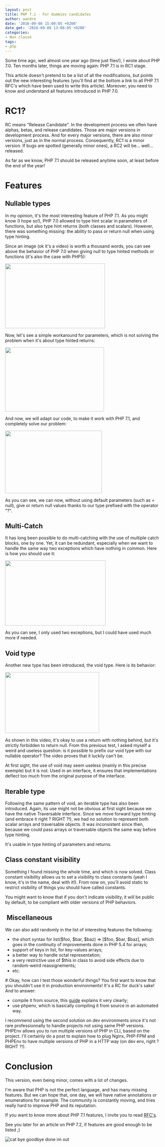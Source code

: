 ```yaml
---
layout: post
title: PHP 7.1 - For dummies candidates
author: aandre
date: '2016-09-08 15:00:05 +0200'
date_gmt: '2016-09-08 13:00:05 +0200'
categories:
- Non classé
tags:
- php
---
```


Some time ago, well almost one year ago (time just flies!), I wrote about PHP 7.0. Ten months later, things are moving again: PHP 7.1 is in RC1 stage.

This article doesn't pretend to be a list of all the modifications, but points out the new interesting features (you'll find at the bottom a link to all PHP 7.1 RFC's which have been used to write this article). Moreover, you need to know and understand all features introduced in PHP 7.0.

# RC1?
RC means "Release Candidate". In the development process we often have alphas, betas, and release candidates. Those are major versions in development process. And for every major versions, there are also minor versions, just as in the normal process. Consequently, RC1 is a minor version. If bugs are spotted (generally minor ones), a RC2 will be... well... released.

As far as we know, PHP 7.1 should be released anytime soon, at least before the end of the year!

# Features
## Nullable types
In my opinion, it's the most interesting feature of PHP 7.1. As you might know (I hope so!), PHP 7.0 allowed to type hint scalar in parameters of functions, but also type hint returns (both classes and scalars). However, there was something missing: the ability to pass or return null when using type hinting.

Since an image (ok it's a video) is worth a thousand words, you can see above the behavior of PHP 7.0 when giving null to type hinted methods or functions (it's also the case with PHP5):

<a href="https://asciinema.org/a/84925" target="_blank"><img class="aligncenter" src="https://asciinema.org/a/84925.png" width="325" height="210" /></a>

Now, let's see a simple workaround for parameters, which is not solving the problem when it's about type hinted returns:

<a href="https://asciinema.org/a/84927" target="_blank"><img class="aligncenter" src="https://asciinema.org/a/84927.png" width="322" height="208" /></a>

And now, we will adapt our code, to make it work with PHP 7.1, and completely solve our problem:

<a href="https://asciinema.org/a/84926" target="_blank"><img class="aligncenter" src="https://asciinema.org/a/84926.png" width="315" height="203" /></a>

As you can see, we can now, without using default parameters (such as = null), give or return null values thanks to our type prefixed with the operator "?".

## Multi-Catch
It has long been possible to do multi-catching with the use of multiple catch blocks, one by one. Yet, it can be redundant, especially when we want to handle the same way two exceptions which have nothing in common. Here is how you should use it:

<a href="https://asciinema.org/a/84954" target="_blank"><img class="aligncenter" src="https://asciinema.org/a/84954.png" width="327" height="211" /></a>

As you can see, I only used two exceptions, but I could have used much more if needed.

## Void type
Another new type has been introduced, the void type. Here is its behavior:

<a href="https://asciinema.org/a/84952" target="_blank"><img class="aligncenter" src="https://asciinema.org/a/84952.png" width="306" height="198" /></a>

As shown in this video, it's okay to use a return with nothing behind, but it's strictly forbidden to return null. From this previous test, I asked myself a weird and useless question: is it possible to prefix our void type with our nullable operator? The video proves that it luckily can't be.

At first sight, the use of void may seem useless (mainly in this precise exemple) but it is not. Used in an interface, it ensures that implementations deflect too much from the original purpose of the interface.

## Iterable type
Following the same pattern of void, an iterable type has also been introduced. Again, its use might not be obvious at first sight because we have the native Traversable interface. Since we move forward type hinting (and embrace it right ? RIGHT ?!), we had no solution to represent both scalar arrays and traversable objects. It was inconsistent since then, because we could pass arrays or traversable objects the same way before type hinting.

It's usable in type hinting of parameters and returns.

## Class constant visibility
Something I found missing the whole time, and which is now solved. Class constant visibility allows us to set a visibility to class constants (yeah I know, it's in the name, deal with it!). From now on, you'll avoid static to restrict visibility of things you should have called constants.

You might want to know that if you don't indicate visibility, it will be public by default, to be compliant with older versions of PHP behaviors.

##  Miscellaneous
We can also add randomly in the list of interesting features the following:

<ul>
<li>the short syntax for list($foo, $bar, $baz) =&gt; [$foo, $bar, $baz], which goes in the continuity of improvements done in PHP 5.4 for arrays;</li>
<li>support of keys in list, for key-values arrays;</li>
<li>a better way to handle octal representation;</li>
<li>a very restrictive use of $this in class to avoid side effects due to random-weird reassignements;</li>
<li>etc.</li>
</ul>
# Okay, how can I test those wonderful things?
You first want to know that you shouldn't use it in production environments! It's a RC for duck's sake! And to answer:

<ul>
<li>compile it from source, this <a href="http://php.net/manual/fr/install.windows.building.php">guide</a> explains it very clearly;</li>
<li>use phpenv, which is basically compiling it from source in an automated way.</li>
</ul>
I recommend using the second solution on dev environments since it's not rare professionnally to handle projects not using same PHP versions. PHPEnv allows you to run multiple versions of PHP in CLI, based on the project. I'll certainly do a post to explain how to plug Nginx, PHP-FPM and PHPEnv to have multiple versions of PHP in a HTTP way (on dev env, right ? RIGHT ?!).

# Conclusion
This version, even being minor, comes with a lot of changes.

I'm aware that PHP is not the perfect language, and has many missing features. But we can hope that, one day, we will have native annotations or enumerations for example. The community is constantly moving, and tries really hard to improve PHP and its reputation.

If you want to know more about PHP 7.1 features, I invite you to read <a href="https://wiki.php.net/rfc#php_71">RFC's</a>.

See you later for an article on PHP 7.2, if features are good enough to be listed ;)

<img class="aligncenter" src="https://media.giphy.com/media/iPiUxztIL4Sl2/giphy.gif" alt="cat bye goodbye done im out" />


